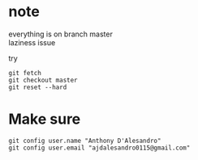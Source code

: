 # note
everything is on branch master  
laziness issue  

try
```
git fetch
git checkout master
git reset --hard
```

# Make sure
```
git config user.name "Anthony D'Alesandro"  
git config user.email "ajdalesandro0115@gmail.com"
```
